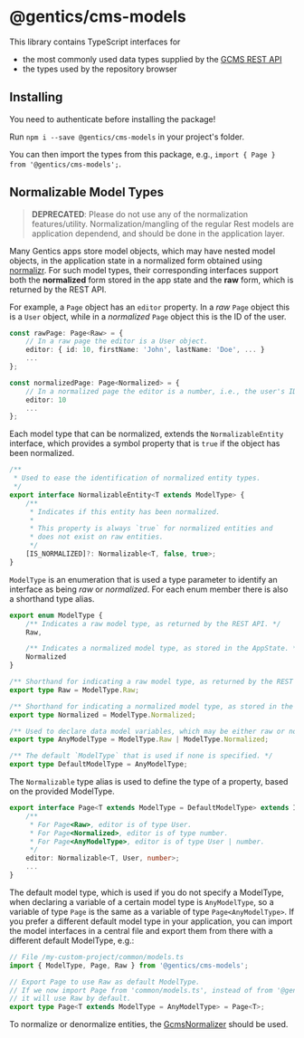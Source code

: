 # @gentics/cms-models

This library contains TypeScript interfaces for

* the most commonly used data types supplied by the [GCMS REST API](https://www.gentics.com/Content.Node/guides/restapi/data.html)
* the types used by the repository browser

## Installing

You need to authenticate before installing the package!

Run `npm i --save @gentics/cms-models` in your project's folder.

You can then import the types from this package, e.g., `import { Page } from '@gentics/cms-models';`.

## Normalizable Model Types

> **DEPRECATED**: Please do not use any of the normalization features/utility.
> Normalization/mangling of the regular Rest models are application dependend, and should be done in the application layer.

Many Gentics apps store model objects, which may have nested model objects, in the application state in a normalized form obtained using [normalizr](https://github.com/paularmstrong/normalizr).
For such model types, their corresponding interfaces support both the **normalized** form stored in the app state and the **raw** form, which is returned by the REST API.

For example, a `Page` object has an `editor` property.
In a *raw* `Page` object this is a `User` object, while in a *normalized* `Page` object this is the ID of the user.
```TypeScript
const rawPage: Page<Raw> = {
    // In a raw page the editor is a User object.
    editor: { id: 10, firstName: 'John', lastName: 'Doe', ... }
    ...
};

const normalizedPage: Page<Normalized> = {
    // In a normalized page the editor is a number, i.e., the user's ID.
    editor: 10
    ...
};
```

Each model type that can be normalized, extends the `NormalizableEntity` interface, which provides a symbol property that is `true` if the object has been normalized.
```TypeScript
/**
 * Used to ease the identification of normalized entity types.
 */
export interface NormalizableEntity<T extends ModelType> {
    /**
     * Indicates if this entity has been normalized.
     *
     * This property is always `true` for normalized entities and
     * does not exist on raw entities.
     */
    [IS_NORMALIZED]?: Normalizable<T, false, true>;
}
```

`ModelType` is an enumeration that is used a type parameter to identify an interface as being *raw* or *normalized*.
For each enum member there is also a shorthand type alias.
```TypeScript
export enum ModelType {
    /** Indicates a raw model type, as returned by the REST API. */
    Raw,

    /** Indicates a normalized model type, as stored in the AppState. */
    Normalized
}

/** Shorthand for indicating a raw model type, as returned by the REST API. */
export type Raw = ModelType.Raw;

/** Shorthand for indicating a normalized model type, as stored in the AppState. */
export type Normalized = ModelType.Normalized;

/** Used to declare data model variables, which may be either raw or normalized. */
export type AnyModelType = ModelType.Raw | ModelType.Normalized;

/** The default `ModelType` that is used if none is specified. */
export type DefaultModelType = AnyModelType;
```

The `Normalizable` type alias is used to define the type of a property, based on the provided ModelType.
```TypeScript
export interface Page<T extends ModelType = DefaultModelType> extends InheritableItem<T> {
    /** 
     * For Page<Raw>, editor is of type User.
     * For Page<Normalized>, editor is of type number.
     * For Page<AnyModelType>, editor is of type User | number.
     */
    editor: Normalizable<T, User, number>;
    ...
}
```

The default model type, which is used if you do not specify a ModelType, when declaring a variable of a certain model type is `AnyModelType`, so a variable of type `Page` is the same as a variable of type `Page<AnyModelType>`.
If you prefer a different default model type in your application, you can import the model interfaces in a central file and export them from there with a different default ModelType, e.g.:
```TypeScript
// File /my-custom-project/common/models.ts
import { ModelType, Page, Raw } from '@gentics/cms-models';

// Export Page to use Raw as default ModelType.
// If we now import Page from 'common/models.ts', instead of from '@gentics/cms-models',
// it will use Raw by default.
export type Page<T extends ModelType = AnyModelType> = Page<T>;
```

To normalize or denormalize entities, the [GcmsNormalizer](./src/lib/models/gcms-normalizer/gcms-normalizer.ts) should be used.
